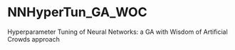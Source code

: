 # NNHyperTun_GA_WOC
Hyperparameter Tuning of Neural Networks: a GA with Wisdom of Artificial Crowds approach
